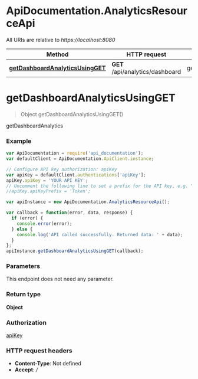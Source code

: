 # ApiDocumentation.AnalyticsResourceApi

All URIs are relative to *https://localhost:8080*

Method | HTTP request | Description
------------- | ------------- | -------------
[**getDashboardAnalyticsUsingGET**](AnalyticsResourceApi.md#getDashboardAnalyticsUsingGET) | **GET** /api/analytics/dashboard | getDashboardAnalytics


<a name="getDashboardAnalyticsUsingGET"></a>
# **getDashboardAnalyticsUsingGET**
> Object getDashboardAnalyticsUsingGET()

getDashboardAnalytics

### Example
```javascript
var ApiDocumentation = require('api_documentation');
var defaultClient = ApiDocumentation.ApiClient.instance;

// Configure API key authorization: apiKey
var apiKey = defaultClient.authentications['apiKey'];
apiKey.apiKey = 'YOUR API KEY';
// Uncomment the following line to set a prefix for the API key, e.g. "Token" (defaults to null)
//apiKey.apiKeyPrefix = 'Token';

var apiInstance = new ApiDocumentation.AnalyticsResourceApi();

var callback = function(error, data, response) {
  if (error) {
    console.error(error);
  } else {
    console.log('API called successfully. Returned data: ' + data);
  }
};
apiInstance.getDashboardAnalyticsUsingGET(callback);
```

### Parameters
This endpoint does not need any parameter.

### Return type

**Object**

### Authorization

[apiKey](../README.md#apiKey)

### HTTP request headers

 - **Content-Type**: Not defined
 - **Accept**: */*


